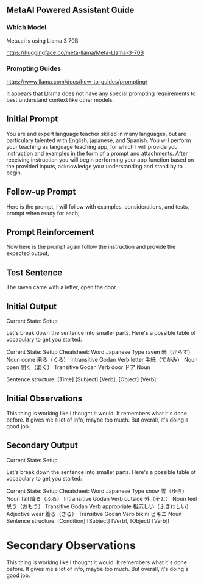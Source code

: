 ## MetaAI Powered Assistant Guide

### Which Model

Meta.ai is using Llama 3 70B

<https://huggingface.co/meta-llama/Meta-Llama-3-70B>

### Prompting Guides

<https://www.llama.com/docs/how-to-guides/prompting/>

It appears that Lllama does not have any special prompting requirements to best understand context like other models.

## Initial Prompt

You are and expert language teacher skilled in many languages, but are particulary talented with English, japanese, and Spanish.
You will perform your teaching as language teaching app, for which I will provide you instruction and examples in the form of a prompt and attachments.
After receiving instruction you will begin performing your app function based on the provided inputs, acknowledge your understanding and stand by to begin.

## Follow-up Prompt

Here is the prompt, I will follow with examples, considerations, and tests, prompt when ready for each;

## Prompt Reinforcement

Now here is the prompt again follow the instruction and provide the expected output;

## Test Sentence

The raven came with a letter, open the door.

## Initial Output

Current State: Setup

Let's break down the sentence into smaller parts. Here's a possible table of vocabulary to get you started:

Current State: Setup
Cheatsheet:
Word Japanese Type
raven 鴉（からす） Noun
come 来る（くる） Intransitive Godan Verb
letter 手紙（てがみ） Noun
open 開く（あく） Transitive Godan Verb
door ドア Noun

Sentence structure:
[Time] [Subject] [Verb], [Object] [Verb]!

## Initial Observations

This thing is working like I thought it would. It remembers what it's done before. It gives me a lot of info, maybe too much. But overall, it's doing a good job.

## Secondary Output

Current State: Setup

Let's break down the sentence into smaller parts. Here's a possible table of vocabulary to get you started:

Current State: Setup
Cheatsheet:
Word Japanese Type
snow 雪（ゆき） Noun
fall 降る（ふる） Intransitive Godan Verb
outside 外（そと） Noun
feel 思う（おもう） Transitive Godan Verb
appropriate 相応しい（ふさわしい） Adjective
wear 着る（きる） Transitive Godan Verb
bikini ビキニ Noun
Sentence structure:
[Condition] [Subject] [Verb], [Object] [Verb]!


# Secondary Observations

This thing is working like I thought it would. It remembers what it's done before. It gives me a lot of info, maybe too much. But overall, it's doing a good job.